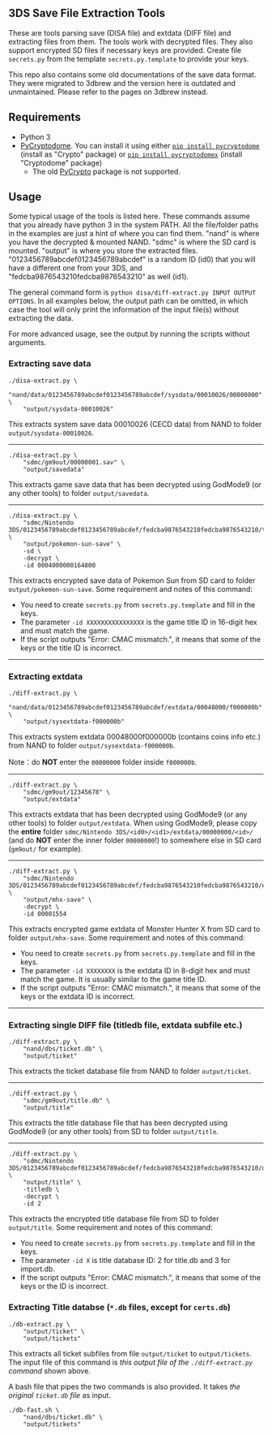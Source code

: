 3DS Save File Extraction Tools
----

These are tools parsing save (DISA file) and extdata (DIFF file) and extracting files from them. The tools work with decrypted files. They also support encrypted SD files if necessary keys are provided. Create file `secrets.py` from the template `secrets.py.template` to provide your keys.

This repo also contains some old documentations of the save data format. They were migrated to 3dbrew and the version here is outdated and unmaintained. Please refer to the pages on 3dbrew instead.

## Requirements

- Python 3
- [PyCryptodome](https://pycryptodome.readthedocs.io). You can install it using either [`pip install pycryptodome`](https://pypi.org/project/pycryptodome/) (install as "Crypto" package) or [`pip install pycryptodomex`](https://pypi.org/project/pycryptodomex/) (install "Cryptodome" package)
  - The old [PyCrypto](https://pypi.org/project/pycrypto/) package is not supported.


## Usage

Some typical usage of the tools is listed here. These commands assume that you already have python 3 in the system PATH. All the file/folder paths in the examples are just a hint of where you can find them. "nand" is where you have the decrypted & mounted NAND. "sdmc" is where the SD card is mounted. "output" is where you store the extracted files. "0123456789abcdef0123456789abcdef" is a random ID (id0) that you will have a different one from your 3DS, and "fedcba9876543210fedcba9876543210" as well (id1).

The general command form is `python disa/diff-extract.py INPUT OUTPUT OPTIONS`. In all examples below, the output path can be omitted, in which case the tool will only print the information of the input file(s) without extracting the data.

For more advanced usage, see the output by running the scripts without arguments.

### Extracting save data

 ```
 ./disa-extract.py \
     "nand/data/0123456789abcdef0123456789abcdef/sysdata/00010026/00000000" \
     "output/sysdata-00010026"
 ```
 This extracts system save data 00010026 (CECD data) from NAND to folder `output/sysdata-00010026`.

----
 ```
 ./disa-extract.py \
     "sdmc/gm9out/00000001.sav" \
     "output/savedata"
 ```
 This extracts game save data that has been decrypted using GodMode9 (or any other tools) to folder `output/savedata`.

----
 ```
 ./disa-extract.py \
     "sdmc/Nintendo 3DS/0123456789abcdef0123456789abcdef/fedcba9876543210fedcba9876543210/title/00040000/00164800/data/00000001.sav" \
     "output/pokemon-sun-save" \
     -sd \
     -decrypt \
     -id 0004000000164800
 ```
 This extracts encrypted save data of Pokemon Sun from SD card to folder `output/pokemon-sun-save`. Some requirement and notes of this command:
  - You need to create `secrets.py` from `secrets.py.template` and fill in the keys.
  - The parameter `-id XXXXXXXXXXXXXXXX` is the game title ID in 16-digit hex and must match the game.
  - If the script outputs "Error: CMAC mismatch.", it means that some of the keys or the title ID is incorrect.

 ----

### Extracting extdata

 ```
 ./diff-extract.py \
     "nand/data/0123456789abcdef0123456789abcdef/extdata/00048000/f000000b" \
     "output/sysextdata-f000000b"
 ```
 This extracts system extdata 00048000f000000b (contains coins info etc.) from NAND to folder `output/sysextdata-f000000b`.

 Note：do **NOT** enter the `00000000` folder inside `f000000b`.

----

 ```
 ./diff-extract.py \
     "sdmc/gm9out/12345678" \
     "output/extdata"
 ```
 This extracts extdata that has been decrypted using GodMode9 (or any other tools) to folder `output/extdata`. When using GodMode9, please copy the **entire** folder `sdmc/Nintendo 3DS/<id0>/<id1>/extdata/00000000/<id>/` (and do **NOT** enter the inner folder `00000000`!) to somewhere else in SD card (`gm9out/` for example).

----

 ```
 ./diff-extract.py \
     "sdmc/Nintendo 3DS/0123456789abcdef0123456789abcdef/fedcba9876543210fedcba9876543210/extdata/00000000/00001554" \
     "output/mhx-save" \
     -decrypt \
     -id 00001554
 ```
 This extracts encrypted game extdata of Monster Hunter X from SD card to folder `output/mhx-save`. Some requirement and notes of this command:
  - You need to create `secrets.py` from `secrets.py.template` and fill in the keys.
  - The parameter `-id XXXXXXXX` is the extdata ID in 8-digit hex and must match the game. It is usually similar to the game title ID.
  - If the script outputs "Error: CMAC mismatch.", it means that some of the keys or the extdata ID is incorrect.

----

### Extracting single DIFF file (titledb file, extdata subfile etc.)


 ```
 ./diff-extract.py \
     "nand/dbs/ticket.db" \
     "output/ticket"
 ```
 This extracts the ticket database file from NAND to folder `output/ticket`.

----

 ```
 ./diff-extract.py \
     "sdmc/gm9out/title.db" \
     "output/title"
 ```
 This extracts the title database file that has been decrypted using GodMode9 (or any other tools) from SD to folder `output/title`.

----
 ```
 ./diff-extract.py \
     "sdmc/Nintendo 3DS/0123456789abcdef0123456789abcdef/fedcba9876543210fedcba9876543210/dbs/title.db" \
     "output/title" \
     -titledb \
     -decrypt \
     -id 2
 ```
 This extracts the encrypted title database file from SD to folder `output/title`. Some requirement and notes of this command:
  - You need to create `secrets.py` from `secrets.py.template` and fill in the keys.
  - The parameter `-id X` is title database ID: 2 for title.db and 3 for import.db.
  - If the script outputs "Error: CMAC mismatch.", it means that some of the keys or the ID is incorrect.

### Extracting Title databse (`*.db` files, except for `certs.db`)
 ```
 ./db-extract.py \
     "output/ticket" \
     "output/tickets"
 ```
 This extracts all ticket subfiles from file `output/ticket` to `output/tickets`. The input file of this command is *this output file of the `./diff-extract.py` command* shown above.

 A bash file that pipes the two commands is also provided. It takes *the original `ticket.db` file* as input.
 ```
 ./db-fast.sh \
     "nand/dbs/ticket.db" \
     "output/tickets"
 ```
